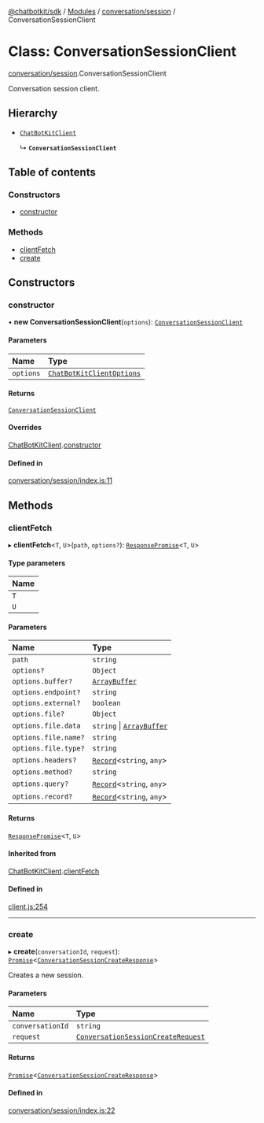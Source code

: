 [@chatbotkit/sdk](../README.md) / [Modules](../modules.md) / [conversation/session](../modules/conversation_session.md) / ConversationSessionClient

# Class: ConversationSessionClient

[conversation/session](../modules/conversation_session.md).ConversationSessionClient

Conversation session client.

## Hierarchy

- [`ChatBotKitClient`](client.ChatBotKitClient.md)

  ↳ **`ConversationSessionClient`**

## Table of contents

### Constructors

- [constructor](conversation_session.ConversationSessionClient.md#constructor)

### Methods

- [clientFetch](conversation_session.ConversationSessionClient.md#clientfetch)
- [create](conversation_session.ConversationSessionClient.md#create)

## Constructors

### constructor

• **new ConversationSessionClient**(`options`): [`ConversationSessionClient`](conversation_session.ConversationSessionClient.md)

#### Parameters

| Name | Type |
| :------ | :------ |
| `options` | [`ChatBotKitClientOptions`](../interfaces/client.ChatBotKitClientOptions.md) |

#### Returns

[`ConversationSessionClient`](conversation_session.ConversationSessionClient.md)

#### Overrides

[ChatBotKitClient](client.ChatBotKitClient.md).[constructor](client.ChatBotKitClient.md#constructor)

#### Defined in

[conversation/session/index.js:11](https://github.com/chatbotkit/node-sdk/blob/main/packages/sdk/src/conversation/session/index.js#L11)

## Methods

### clientFetch

▸ **clientFetch**\<`T`, `U`\>(`path`, `options?`): [`ResponsePromise`](client.ResponsePromise.md)\<`T`, `U`\>

#### Type parameters

| Name |
| :------ |
| `T` |
| `U` |

#### Parameters

| Name | Type |
| :------ | :------ |
| `path` | `string` |
| `options?` | `Object` |
| `options.buffer?` | [`ArrayBuffer`]( https://developer.mozilla.org/docs/Web/JavaScript/Reference/Global_Objects/ArrayBuffer ) |
| `options.endpoint?` | `string` |
| `options.external?` | `boolean` |
| `options.file?` | `Object` |
| `options.file.data` | `string` \| [`ArrayBuffer`]( https://developer.mozilla.org/docs/Web/JavaScript/Reference/Global_Objects/ArrayBuffer ) |
| `options.file.name?` | `string` |
| `options.file.type?` | `string` |
| `options.headers?` | [`Record`]( https://www.typescriptlang.org/docs/handbook/utility-types.html#recordkeys-type )\<`string`, `any`\> |
| `options.method?` | `string` |
| `options.query?` | [`Record`]( https://www.typescriptlang.org/docs/handbook/utility-types.html#recordkeys-type )\<`string`, `any`\> |
| `options.record?` | [`Record`]( https://www.typescriptlang.org/docs/handbook/utility-types.html#recordkeys-type )\<`string`, `any`\> |

#### Returns

[`ResponsePromise`](client.ResponsePromise.md)\<`T`, `U`\>

#### Inherited from

[ChatBotKitClient](client.ChatBotKitClient.md).[clientFetch](client.ChatBotKitClient.md#clientfetch)

#### Defined in

[client.js:254](https://github.com/chatbotkit/node-sdk/blob/main/packages/sdk/src/client.js#L254)

___

### create

▸ **create**(`conversationId`, `request`): [`Promise`]( https://developer.mozilla.org/docs/Web/JavaScript/Reference/Global_Objects/Promise )\<[`ConversationSessionCreateResponse`](../modules/conversation_session_v1.md#conversationsessioncreateresponse)\>

Creates a new session.

#### Parameters

| Name | Type |
| :------ | :------ |
| `conversationId` | `string` |
| `request` | [`ConversationSessionCreateRequest`](../modules/conversation_session_v1.md#conversationsessioncreaterequest) |

#### Returns

[`Promise`]( https://developer.mozilla.org/docs/Web/JavaScript/Reference/Global_Objects/Promise )\<[`ConversationSessionCreateResponse`](../modules/conversation_session_v1.md#conversationsessioncreateresponse)\>

#### Defined in

[conversation/session/index.js:22](https://github.com/chatbotkit/node-sdk/blob/main/packages/sdk/src/conversation/session/index.js#L22)
